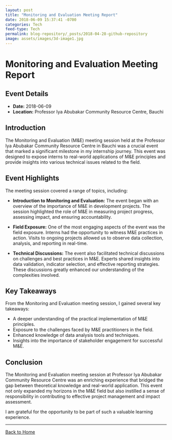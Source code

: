 ```yaml
---
layout: post
title: "Monitoring and Evaluation Meeting Report"
date: 2018-06-09 15:37:41 -0700
categories: Tech
feed-type: Tech
permalink: blog-repository/_posts/2018-04-28-github-repository
image: assets/images/3d-image1.jpg
---
```


# Monitoring and Evaluation Meeting Report

## Event Details

- **Date:** 2018-06-09
- **Location:** Professor Iya Abubakar Community Resource Centre, Bauchi

## Introduction

The Monitoring and Evaluation (M&E) meeting session held at the Professor Iya Abubakar Community Resource Centre in Bauchi was a crucial event that marked a significant milestone in my internship journey. This event was designed to expose interns to real-world applications of M&E principles and provide insights into various technical issues related to the field.

## Event Highlights

The meeting session covered a range of topics, including:

- **Introduction to Monitoring and Evaluation:** The event began with an overview of the importance of M&E in development projects. The session highlighted the role of M&E in measuring project progress, assessing impact, and ensuring accountability.

- **Field Exposure:** One of the most engaging aspects of the event was the field exposure. Interns had the opportunity to witness M&E practices in action. Visits to ongoing projects allowed us to observe data collection, analysis, and reporting in real-time.

- **Technical Discussions:** The event also facilitated technical discussions on challenges and best practices in M&E. Experts shared insights into data validation, indicator selection, and effective reporting strategies. These discussions greatly enhanced our understanding of the complexities involved.

## Key Takeaways

From the Monitoring and Evaluation meeting session, I gained several key takeaways:

- A deeper understanding of the practical implementation of M&E principles.
- Exposure to the challenges faced by M&E practitioners in the field.
- Enhanced knowledge of data analysis tools and techniques.
- Insights into the importance of stakeholder engagement for successful M&E.

## Conclusion

The Monitoring and Evaluation meeting session at Professor Iya Abubakar Community Resource Centre was an enriching experience that bridged the gap between theoretical knowledge and real-world application. This event not only expanded my horizons in the M&E field but also instilled a sense of responsibility in contributing to effective project management and impact assessment.

I am grateful for the opportunity to be part of such a valuable learning experience.

---

[Back to Home](/)
